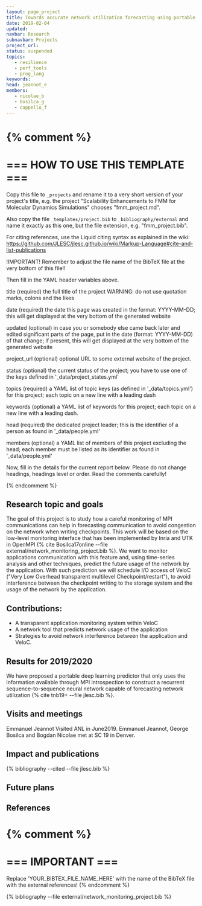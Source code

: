 ```yaml
---
layout: page_project
title: Towards accurate network utilization forecasting using portable MPI-level monitoring
date: 2019-02-04
updated:
navbar: Research
subnavbar: Projects
project_url:
status: suspended
topics:
   - resilience
   - perf_tools
   - prog_lang
keywords:
head: jeannot_e
members:
   - nicolae_b
   - bosilca_g
   - cappello_f
---
```

{% comment %}
================================
=== HOW TO USE THIS TEMPLATE ===
================================

Copy this file to `_projects` and rename it to a very short version of your project's title, e.g.
the project "Scalability Enhancements to FMM for Molecular Dynamics Simulations" chooses
"fmm_project.md".

Also copy the file `_templates/project.bib` to `_bibliography/external` and name it exactly as this
one, but the file extension, e.g. "fmm_project.bib".

For citing references, use the Liquid citing syntax as explained in the wiki:
https://github.com/JLESC/jlesc.github.io/wiki/Markup-Language#cite-and-list-publications

!IMPORTANT!
Remember to adjust the file name of the BibTeX file at the very bottom of this file!!

Then fill in the YAML header variables above.

  title            (required)
                   the full title of the project
                   WARNING: do not use quotation marks, colons and the likes

  date             (required)
                   the date this page was created in the format: YYYY-MM-DD; this will get displayed
                   at the very bottom of the generated website

  updated          (optional)
                   in case you or somebody else came back later and edited significant parts of the
                   page, put in the date (format: YYYY-MM-DD) of that change;
                   if present, this will get displayed at the very bottom of the generated website

  project_url      (optional)
                   optional URL to some external website of the project.

  status           (optional)
                   the current status of the project;
                   you have to use one of the keys defined in '_data/project_states.yml'

  topics           (required)
                   a YAML list of topic keys (as defined in '_data/topics.yml') for this project;
                   each topic on a new line with a leading dash

  keywords         (optional)
                   a YAML list of keywords for this project;
                   each topic on a new line with a leading dash.

  head             (required)
                   the dedicated project leader;
                   this is the identifier of a person as found in '_data/people.yml'

  members          (optional)
                   a YAML list of members of this project excluding the head;
                   each member must be listed as its identifier as found in '_data/people.yml'

Now, fill in the details for the current report below. Please do not change headings, headings level
or order.
Read the comments carefully!

{% endcomment %}

## Research topic and goals

The goal of this project is to study how a careful monitoring of MPI communications can help in forecasting communication to avoid congestion on the network when writing checkpoints. This work will be based on the low-level monitoring interface that has been implemented by Inria and UTK in OpenMPI {% cite Bosilca17online --file external/network_monitoring_project.bib %}. We want to monitor applications communication with this feature and, using time-series analysis and other techniques, predict the future usage of the network by the application. With such prediction we will schedule I/O access of VeloC ("Very Low Overhead transparent multilevel Checkpoint/restart"), to avoid interference between the checkpoint writing to the storage system and the usage of the network by the application.

## Contributions:

* A transparent application monitoring system within VeloC
* A network tool that predicts network usage of the application
* Strategies to avoid network interference between the application and VeloC.

## Results for 2019/2020

We have proposed a portable deep learning predictor that only uses the information available through MPI introspection to construct a recurrent sequence-to-sequence neural network capable of forecasting network utilization {% cite tnb19+ --file jlesc.bib %}. 


## Visits and meetings

Emmanuel Jeannot Visited ANL in June2019.
Emmanuel Jeannot, George Bosilca and Bogdan Nicolae met at SC 19 in Denver.

## Impact and publications

<!--
{% comment %}
=============================
== CITING OWN PUBLICATIONS ==
=============================

You can list your own publications below in case you did not cite them in the text
(which you should do, though).
Use the Liquid citing syntax as explained in the wiki:
https://github.com/JLESC/jlesc.github.io/wiki/Markup-Language#cite-and-list-publications
Remember to use the `--file jlesc.bib` with the `cite` tag.

=====================================
== START HERE WITH YOUR ADDITIONAL REFERENCES ==
{% endcomment %}



{% comment %}
== NO MORE BELOW THIS ==
========================
{% endcomment %}
-->

{% bibliography --cited --file jlesc.bib %}


## Future plans


## References

{% comment %}
=================
=== IMPORTANT ===
=================

Replace 'YOUR_BIBTEX_FILE_NAME_HERE' with the name of the BibTeX file with the external references!
{% endcomment %}

{% bibliography --file external/network_monitoring_project.bib %}
